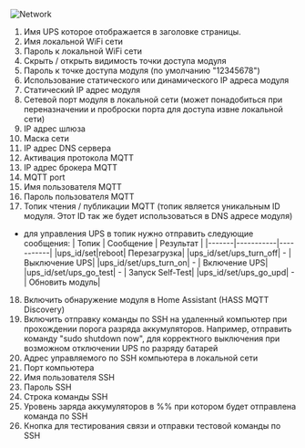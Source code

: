 ![Network](https://user-images.githubusercontent.com/36089626/233419193-8bd99f58-8664-497e-b649-cebdd96577ec.png)

1. Имя UPS которое отображается в заголовке страницы.
2. Имя локальной WiFi сети
3. Пароль к локальной WiFi сети
4. Скрыть / открыть видимость точки доступа модуля
5. Пароль к точке доступа модуля (по умолчанию "12345678")
6. Использование статического или динамического IP адреса модуля
7. Статический IP адрес модуля
8. Сетевой порт модуля в локальной сети (может понадобиться при переназначении и проброски порта для доступа извне локальной сети)
9. IP адрес шлюза
10. Маска сети
11. IP адрес DNS сервера
12. Активация протокола MQTT
13. IP адрес брокера MQTT
14. MQTT port
15. Имя пользователя MQTT
16. Пароль пользователя MQTT
17. Топик чтения / публикации MQTT (топик является уникальным ID модуля. Этот ID так же будет использоваться в DNS адресе модуля)
  - для управления UPS в топик нужно отправить следующие сообщения:
    | Топик | Сообщение | Результат |
    |-------|-----------|-----------|
    |ups_id/set|reboot| Перезагрузка|
    |ups_id/set/ups_turn_off| - | Выключение UPS|
    |ups_id/set/ups_turn_on| - | Включение UPS|
    |ups_id/set/ups_go_test| - | Запуск Self-Test|
    |ups_id/set/ups_go_upd| - | Обновить модуль|
18. Включить обнаружение модуля в Home Assistant (HASS MQTT Discovery)
19. Включить отправку команды по SSH на удаленный компьютер при прохождении порога разряда аккумуляторов. Например, отправить команду "sudo shutdown now", для корректного выключения при возможном отключении UPS по разряду батарей
20. Адрес управляемого по SSH компьютера в локальной сети
21. Порт компьютера
22. Имя пользователя SSH
23. Пароль SSH
24. Строка команды SSH
25. Уровень заряда аккумуляторов в %% при котором будет отправлена команда по SSH
26. Кнопка для тестирования связи и отправки тестовой команды по SSH
    
    
    
    
